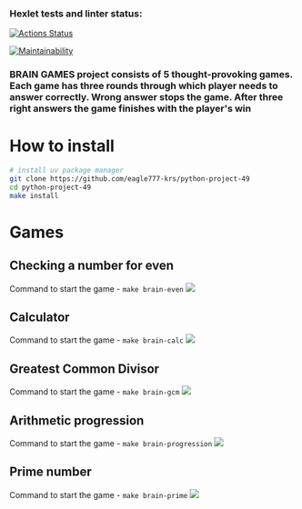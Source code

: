 ### Hexlet tests and linter status:
[![Actions Status](https://github.com/eagle777-krs/python-project-49/actions/workflows/hexlet-check.yml/badge.svg)](https://github.com/eagle777-krs/python-project-49/actions)

[![Maintainability](https://api.codeclimate.com/v1/badges/522aebdeeee79bb26479/maintainability)](https://codeclimate.com/github/eagle777-krs/python-project-/maintainability)

### BRAIN GAMES project consists of 5 thought-provoking games. Each game has three rounds through which player needs to answer correctly. Wrong answer stops the game. After three right answers the game finishes with the player's win

# How to install

```bash
# install uv package manager
git clone https://github.com/eagle777-krs/python-project-49
cd python-project-49
make install
```

# Games

## Checking a number for even
Command to start the game - `make brain-even`
<a href="https://asciinema.org/a/697925" target="_blank"><img src="https://asciinema.org/a/697925.svg" /></a>

## Calculator
Command to start the game - `make brain-calc`
<a href="https://asciinema.org/a/698177" target="_blank"><img src="https://asciinema.org/a/698177.svg" /></a>

## Greatest Common Divisor
Command to start the game - `make brain-gcm`
<a href="https://asciinema.org/a/698220" target="_blank"><img src="https://asciinema.org/a/698220.svg" /></a>

## Arithmetic progression
Command to start the game - `make brain-progression`
<a href="https://asciinema.org/a/698774" target="_blank"><img src="https://asciinema.org/a/698774.svg" /></a>

## Prime number
Command to start the game - `make brain-prime`
<a href="https://asciinema.org/a/698839" target="_blank"><img src="https://asciinema.org/a/698839.svg" /></a>
